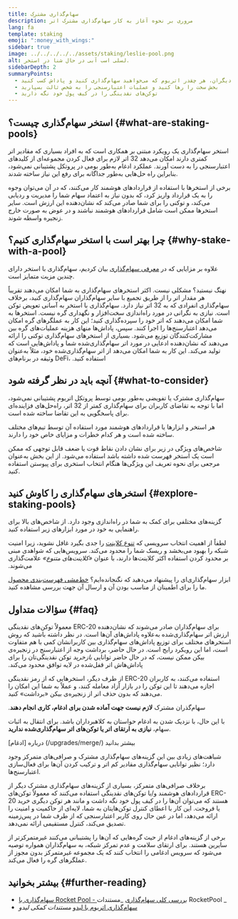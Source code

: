 ```yaml
---
title: سهام‌گذاری مشترک
description: مروری بر نحوه آغاز به کار سهام‌گذاری مشترک اتر
lang: fa
template: staking
emoji: ":money_with_wings:"
sidebar: true
image: ../../../../../assets/staking/leslie-pool.png
alt: لسلی اسب آبی در حال شنا در استخر.
sidebarDepth: 2
summaryPoints:
  - از طریق تجمیع قوا با دیگران، هر چقدر اتریوم که می‌خواهید سهام‌گذاری کنید و پاداش کسب کنید
  - بخش سخت را رها کنید و عملیات اعتبارسنجی را به شخص ثالث بسپارید
  - توکن‌های نقدینگی را در کیف پول خود نگه دارید
---
```


## استخر سهام‌گذاری چیست؟ {#what-are-staking-pools}

استخر سهام‌گذاری یک رویکرد مبتنی بر همکاری است که به افراد بسیاری که مقادیر اتر کمتری دارند امکان می‌دهد 32 اتر لازم برای فعال کردن مجموعه‌ای از کلیدهای اعتبارسنجی را به دست آورند. عملکرد ادغام به‌طور بومی در پروتکل پشتیبانی نمی‌شود، بنابراین راه حل‌هایی به‌طور جداگانه برای رفع این نیاز ساخته شدند.

برخی از استخرها با استفاده از قراردادهای هوشمند کار می‌کنند، که در آن می‌توان وجوه را به یک قرارداد واریز کرد، که بدون نیاز به اعتماد سهام شما را مدیریت و ردیابی می‌کند، و توکنی را برای شما صادر می‌کند که نشان‌دهنده این ارزش است. سایر استخرها ممکن است شامل قراردادهای هوشمند نباشند و در عوض به صورت خارج زنجیره واسطه شوند.

## چرا بهتر است با استخر سهام‌گذاری کنیم؟ {#why-stake-with-a-pool}

علاوه بر مزایایی که در [معرفی سهام‌گذاری](/staking/) بیان کردیم، سهام‌گذاری با استخر دارای چندین مزیت متمایز است.

<CardGrid>
  <Card title="حد پایین برای ورود" emoji="🐟">
    نهنگ نیستید؟ مشکلی نیست. اکثر استخرهای سهام‌گذاری به شما امکان می‌دهند تقریباً هر مقدار اتر را از طریق تجمیع با سایر سهام‌گذاران سهام‌گذاری کنید، برخلاف سهام‌گذاری انفرادی که به 32 اتر نیاز دارد.
  </Card>
  <Card title="همین امروز سهام‌گذاری کنید" emoji=":stopwatch:">
    سهام‌گذاری با استخر به آسانی تعویض توکن است. نیازی به نگرانی در مورد راه‌اندازی سخت‌افزار و نگهداری گره نیست. استخرها به شما امکان می‌دهند که اتر خود را سپرده‌گذاری کنید؛ این کار به عملگرهای گره امکان می‌دهد اعتبارسنج‌ها را اجرا کنند. سپس، پاداش‌ها منهای هزینه عملیات‌های گره بین مشارکت‌کنندگان توزیع می‌شود.
  </Card>
  <Card title="توکن‌های نقدینگی" emoji=":droplet:">
    بسیاری از استخرهای سهام‌گذاری توکنی را ارائه می‌دهند که نشان‌دهنده ادعایی در مورد اتر سهام‌گذاری‌شده شما و پاداش‌هایی است که تولید می‌کند. این کار به شما امکان می‌دهد از اتر سهام‌گذاری‌شده خود، مثلاً به‌عنوان وثیقه در برنام‌های DeFi، استفاده کنید.
  </Card>
</CardGrid>

<StakingComparison page="pools" />

## آنچه باید در نظر گرفته شود {#what-to-consider}

سهام‌گذاری مشترک یا تفویضی به‌طور بومی توسط پروتکل اتریوم پشتیبانی نمی‌شود، اما با توجه به تقاضای کاربران برای سهام‌گذاری کمتر از 32 اتر، راه‌حل‌های فزاینده‌ای برای پاسخگویی به این تقاضا ساخته شده است.

هر استخر و ابزارها یا قراردادهای هوشمند مورد استفاده آن توسط تیم‌های مختلف ساخته شده است و هر کدام خطرات و مزایای خاص خود را دارند.

شاخص‌های ویژگی در زیر برای نشان دادن نقاط قوت یا ضعف قابل توجهی که ممکن است یک استخر فهرست شده داشته باشد استفاده می‌شود. از این بخش به‌عنوان مرجعی برای نحوه تعریف این ویژگی‌ها هنگام انتخاب استخری برای پیوستن استفاده کنید.

<StakingConsiderations page="pools" />

## استخرهای سهام‌گذاری را کاوش کنید {#explore-staking-pools}

گزینه‌های مختلفی برای کمک به شما در راه‌اندازی وجود دارد. از شاخص‌های بالا برای راهنمایی به خود در مورد ابزارهای زیر استفاده کنید.

<InfoBanner emoji="⚠️" isWarning>
لطفاً از اهمیت انتخاب سرویسی که <a href="/developers/docs/nodes-and-clients/client-diversity/">تنوع کلاینت</a> را جدی بگیرد غافل نشوید، زیرا امنیت شبکه را بهبود می‌بخشد و ریسک شما را محدود می‌کند. سرویس‌هایی که شواهدی مبنی بر محدود کردن استفاده اکثر کلاینت‌ها دارند، با عنوان <em style="text-transform: uppercase;">«کلاینت‌های متنوع»</em> علامت‌گذاری می‌شوند.
</InfoBanner>

<StakingProductsCardGrid category="pools" />

ابزار سهام‌گذاری‌ای را پیشنهاد می‌دهید که نگنجانده‌ایم؟ [خط‌مشی فهرست‌بندی محصول](/contributing/adding-staking-products/) ما را برای اطمینان از مناسب بودن آن و ارسال آن جهت بررسی مشاهده کنید.

## سؤالات متداول {#faq}

<ExpandableCard title="چگونه می‌توانم پاداش کسب کنم؟">
معمولاً توکن‌های نقدینگی ERC-20 برای سهام‌گذاران صادر می‌شوند که نشان‌دهنده ارزش اتر سهام‌گذاری‌شده به‌علاوه پاداش‌های آن‌ها است. در نظر داشته باشید که روش استخرهای مختلف برای توزیع پاداش‌های سهام‌گذاری بین کاربرانشان کمی با هم متفاوت است، اما این رویکرد رایج است.
</ExpandableCard>

<ExpandableCard title="چه زمانی می‌توانم سهام خود را پس بگیرم؟">
در حال حاضر، برداشت وجه از اعتبارسنج در زنجیره‌ی بیکن ممکن نیست، که در حال حاضر توانایی <em>بازخرید</em> توکن نقدینگی‌تان را برای پاداش‌هاش اتر قفل‌شده در لایه توافق محدود می‌کند.

از طرف دیگر، استخرهایی که از رمز نقدینگی ERC-20 استفاده می‌کنند، به کاربران اجازه می‌دهند تا این توکن را در بازار آزاد معامله کنند، و عملاً به شما این امکان را می‌دهند که بدون حذف اتر از زنجیره‌ی بیکن «برداشت» کنید.
</ExpandableCard>

<ExpandableCard title="آیا سهام‌گذاران مشترک برای ادغام نیاز به انجام کاری دارند؟">
سهام‌گذران مشترک <strong>لازم نیست جهت آماده شدن برای ادغام، کاری انجام دهند</strong>.

با این حال، با نزدیک شدن به ادغام حواستان به کلاهبرداران باشد. برای انتقال به اثبات سهام، **نیازی به ارتقای اتر یا توکن‌های اتر سهام‌گذاری‌شده ندارید**.

درباره [ادغام] (/upgrades/merge/) بیشتر بدانید
</ExpandableCard>

<ExpandableCard title="آیا این کار با سهام‌گذاری از طریق صرافی‌ام تفاوت دارد؟">
شباهت‌های زیادی بین این گزینه‌های سهام‌گذاری مشترک و صرافی‌های متمرکز وجود دارد؛ نظیر توانایی سهام‌گذاری مقادیر کم اتر و ترکیب کردن آن‌ها برای فعال‌سازی اعتبارسنج‌ها.

برخلاف صرافی‌های متمرکز، بسیاری از گزینه‌های سهام‌گذاری مشترک دیگر از قراردادهای هوشمند و/یا توکن‌های نقدینگی استفاده می‌کنند که معمولاً توکن‌های ERC-20 هستند که می‌توان آن‌ها را در کیف پول خود نگه داشت و مانند هر توکن دیگری خرید یا فروخت. این کار با اعطای کنترل توکن‌هایتان به شما، لایه‌ای از حاکمیت و امنیت را ارائه می‌دهد، اما در عین حال روی کاربر اعتبارسنجی که از طرف شما در پس‌زمینه تصدیق می‌کند، کنترل مستقیمی ارائه نمی‌دهد.

برخی از گزینه‌های ادغام از حیث گره‌هایی که آن‌ها را پشتیبانی می‌کنند غیرمتمرکزتر از سایرین هستند. برای ارتقای سلامت و عدم تمرکز شبکه، به سهام‌گذاران همواره توصیه می‌شود که سرویس ادغامی را انتخاب کنند که یک مجموعه غیرمتمرکز بدون مجوز از عملگرهای گره را فعال می‌کند.
</ExpandableCard>

## بیشتر بخوانید {#further-reading}

- [ سهام‌گذاری با Rocket Pool - بررسی کلی سهام‌گذاری](https://docs.rocketpool.net/guides/staking/overview.html) _مستندات RocketPool _
- [ سهام‌گذاری اتریوم با لیدو](https://help.lido.fi/en/collections/2947324-staking-ethereum-with-lido) _مستندات کمکی لیدو_
